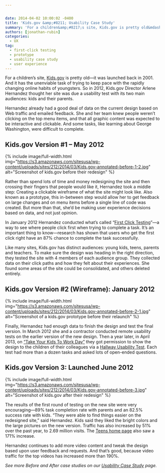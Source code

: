 ```yaml
---


date: 2014-04-02 10:00:02 -0400
title: 'Kids.gov &amp;#8211; Usability Case Study'
summary: 'For a children&amp;#8217;s site, Kids.gov is pretty old&mdash;it was launched back in 2001. And it has the unenviable task of trying to keep pace with the rapidly changing online habits of youngsters. So in 2012, Kids.gov Director Arlene Hernandez thought her site was due a usability test with its two main audiences\: kids and their'
authors: [jonathan-rubin]
categories:
  - UX
tag:
  - first-click testing
  - prototype
  - usability case study
  - user experience
---
```


<p dir="ltr">
  For a children&#8217;s site, <a href="http://kids.usa.gov/">Kids.gov</a> is pretty old—it was launched back in 2001. And it has the unenviable task of trying to keep pace with the rapidly changing online habits of youngsters. So in 2012, Kids.gov Director Arlene Hernandez thought her site was due a usability test with its two main audiences: kids and their parents.
</p>

<p dir="ltr">
  Hernandez already had a good deal of data on the current design based on Web traffic and emailed feedback. She and her team knew people weren&#8217;t clicking on the top menu items, and that all graphic content was expected to be interactive and clickable. And some tasks, like learning about George Washington, were difficult to complete.
</p>

## **Kids.gov Version #1 &#8211; May 2012**

{% include image/full-width.html img="https://s3.amazonaws.com/sitesusa/wp-content/uploads/sites/212/2014/03/Kids.gov-annotated-before-1-2.jpg" alt="Screenshot of kids.gov before their redesign" %}


<p dir="ltr">
  Rather than spend lots of time and money redesigning the site and then crossing their fingers that people would like it, Hernandez took a middle step: Creating a clickable wireframe of what the site might look like. Also known as a prototype, this in-between step would allow her to get feedback on large changes and on menu items before a single line of code was created. But more than that, she’d be making user experience decisions based on data, and not just opinion.
</p>

<p dir="ltr">
  In January 2012 Hernandez conducted what’s called “<a href="http://www.usability.gov/how-to-and-tools/methods/first-click-testing.html">First Click Testing</a>”—a way to see where people click first when trying to complete a task. It’s an important thing to know—research has shown that users who get the first click right have an 87% chance to complete the task successfully.
</p>

<p dir="ltr">
  Like many sites, Kids.gov has distinct audiences: young kids, teens, parents and teachers. To make sure the design was heading in the right direction, they tested the site with 4 members of each audience group. They collected data on their click paths and how they felt about their experiences. She found some areas of the site could be consolidated, and others deleted entirely.
</p>

## **Kids.gov Version #2 (Wireframe): January 2012**

{% include image/full-width.html img="https://s3.amazonaws.com/sitesusa/wp-content/uploads/sites/212/2014/03/Kids.gov-annotated-before-2-1.jpg" alt="Screenshot of a kids.gov prototype before their relaunch" %}


<p dir="ltr">
  Finally, Hernandez had enough data to finish the design and test the final version. In March 2012 she and a contractor conducted remote usability tests on the earlier version of the new design. Then a year later, in April 2013, on <a href="https://www.WHATEVER/2013/04/26/how-to-do-usability-testing-with-kids/">“Take Your Kids To Work Day”</a> they got permission to show the design to the children of their colleagues via a <a href="https://www.WHATEVER/2014/02/19/10-tips-for-better-hallway-usability-testing/">Hallway Usability Test</a>. Each test had more than a dozen tasks and asked lots of open-ended questions.
</p>

## **Kids.gov Version 3: Launched June 2012**

{% include image/full-width.html img="https://s3.amazonaws.com/sitesusa/wp-content/uploads/sites/212/2014/03/Kids.gov-annotated-before-3.jpg" alt="Screenshot of kids.gov after their redesign" %}


<p dir="ltr">
  The results of the first round of testing on the new site were very encouraging—89% task completion rate with parents and an 82.5% success rate with kids. “They were able to find things easier on the redesigned site,” said Hernandez. Kids said they liked the bright colors and the large pictures on the new version. Traffic has also increased by 51% over the past year, to 2.69 million visits. The <a href="http://kids.usa.gov/teens-home/index.html">Teens home page</a> also saw a 171% increase.
</p>

<p dir="ltr">
  Hernandez continues to add more video content and tweak the design based upon user feedback and requests. And that’s good, because video traffic for the top videos has increased more than 190%.
</p>

<p dir="ltr">
  <em>See more Before and After case studies on our <a href="https://www.WHATEVER/resources/user-experience-program/government-usability-case-studies/">Usability Case Study</a> page.</em>
</p>